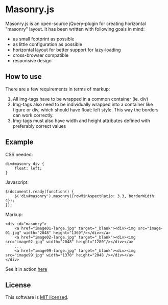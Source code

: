 # Masonry.js #

Masonry.js is an open-source jQuery-plugin for creating horizontal "masonry" layout. It has been written with following goals in mind:

* as small footprint as possible
* as little configuration as possible
* horizontal layout for better support for lazy-loading
* cross-browser compatible
* responsive design

## How to use ##

There are a few requirements in terms of markup:

1. All img-tags have to be wrapped in a common container (ie. div)
2. Img-tags also need to be individually wrapped into a container like figure or div, which should have float: left style. This way the borders can work correctly.
3. Img-tags must also have width and height attributes defined with preferably correct values

## Example ##

CSS needed:

    div#masonry div {
        float: left;
    }

Javascript:

    $(document).ready(function() {
        $('div#masonry').masonry({rowMinAspectRatio: 3.3, borderWidth: 4});
    });


Markup:

    <div id="masonry">
        <a href="image01-large.jpg" target="_blank"><div><img src="image-01.jpg" width="2048" height="1369"/></div></a>
        <a href="image02-large.jpg" target="_blank"><div><img src="image02.jpg" width="2048" height="1280"/></div></a>
        ...
        <a href="image99-large.jpg" target="_blank"><div><img src="image99.jpg" width="1370" height="2048 /></div></a>
    </div>


See it in action [here](https://www.strobotti.com/album/showroom?useMasonryJs)


## License ##

This software is [MIT licensed](https://en.m.wikipedia.org/wiki/MIT_License).
